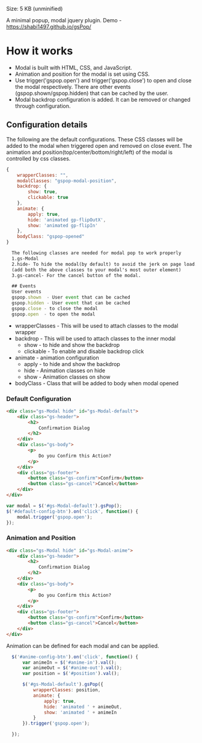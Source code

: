 Size: 5 KB (unminified)

A minimal popup, modal jquery plugin. Demo - https://shabi1497.github.io/gsPop/
# How it works

*   Modal is built with HTML, CSS, and JavaScript.
*   Animation and position for the modal is set using CSS.
*   Use trigger('gspop.open') and trigger('gspop.close') to open and close the modal respectively. There are other events (gspop.shown/gspop.hidden) that can be cached by the user.
*   Modal backdrop configuration is added. It can be removed or changed through configuration.

## Configuration details

The following are the default configurations. These CSS classes will be added to the modal when triggered open and removed on close event. The animation and position(top/center/bottom/right/left) of the modal is controlled by css classes.

``` js
{
    wrapperClasses: "",
    modalClasses: "gspop-modal-position",
    backdrop: {
        show: true,
        clickable: true
    },
    animate: {
        apply: true,
        hide: 'animated gp-flipOutX',
        show: 'animated gp-flipIn'
    },
    bodyClass: "gspop-opened"
}
```

``` html
  The following classes are needed for modal pop to work properly
  1.gs-Modal
  2.hide- To hide the modal(by default) to avoid the jerk on page load.
  (add both the above classes to your modal's most outer element)
  3.gs-cancel- For the cancel button of the modal.
```
```js
  ## Events
  User events
  gspop.shown  - User event that can be cached
  gspop.hidden - User event that can be cached
  gspop.close - to close the modal
  gspop.open  - to open the modal
```
* wrapperClasses - This will be used to attach classes to the modal wrapper
* backdrop    - This will be used to attach classes to the inner modal
  + show      - to hide and show the backdrop
  + clickable - To enable and disable backdrop click
* animate     - animation configuration
  + apply     - to hide and show the backdrop
  + hide      - Animation classes on hide
  + show      - Animation classes on show
* bodyClass   - Class that will be added to body when modal opened

### Default Configuration

``` html
<div class="gs-Modal hide" id="gs-Modal-default">
    <div class="gs-header">
        <h2>
            Confirmation Dialog
        </h2>
    </div>
    <div class="gs-body">
        <p>
            Do you Confirm this Action?
        </p>
    </div>
    <div class="gs-footer">
        <button class="gs-confirm">Confirm</button>
        <button class="gs-cancel">Cancel</button>
    </div>
</div>
```
```js
var modal = $('#gs-Modal-default').gsPop();
$('#default-config-btn').on('click', function() {
    modal.trigger('gspop.open');
});
```

### Animation and Position

``` html
<div class="gs-Modal hide" id="gs-Modal-anime">
    <div class="gs-header">
        <h2>
            Confirmation Dialog
        </h2>
    </div>
    <div class="gs-body">
        <p>
            Do you Confirm this Action?
        </p>
    </div>
    <div class="gs-footer">
        <button class="gs-confirm">Confirm</button>
        <button class="gs-cancel">Cancel</button>
    </div>
</div>
```

Animation can be defined for each modal and can be applied.

``` js
  $('#anime-config-btn').on('click', function() {
      var animeIn = $('#anime-in').val();
      var animeOut = $('#anime-out').val();
      var position = $('#position').val();

      $('#gs-Modal-default').gsPop({
          wrapperClasses: position,
          animate: {
              apply: true,
              hide: 'animated ' + animeOut,
              show: 'animated ' + animeIn
          }
      }).trigger('gspop.open');

  });
```
